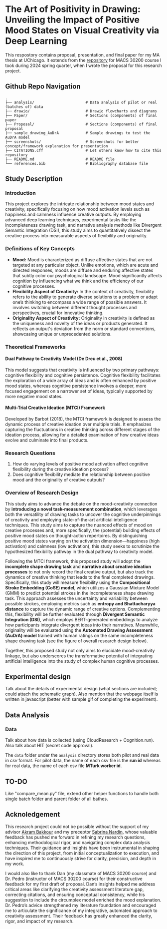 # The Art of Positivity in Drawing: Unveiling the Impact of Positive Mood States on Visual Creativity via Deep Learning

This respostory contains proposal, presentation, and final paper for my MA thesis at UChicago. It extends from the [repository](https://github.com/UC-MACS-30200/course-project-cty20010831) for MACS 30200 course I took during 2024 spring quarter, when I  wrote the proposal for this research project.

## Github Repo Navigation

    .
    ├── analysis/                       # Data analysis of pilot or real (batches of) data
    ├── drawio/                         # Drawio flowcharts and diagrams
    ├── Paper/                          # Sections (components) of final paper
    ├── Proposal/                       # Sections (components) of final proposal
    ├── sample_drawing_AuDrA            # Sample drawings to test the AuDrA model
    ├── screenshots/                    # Screenshots for better concept/framework explanation for presentation
    ├── CITATIONS.cff                   # Let others know how to cite this repository
    ├── README.md                       # README file
    └── references.bib                  # Bibliography database file

## Study Description
### Introduction
This project explores the intricate relationship between mood states and creativity, specifically focusing on how mood activation levels such as happiness and calmness influence creative outputs. By employing advanced deep learning techniques, experimental tasks like the incompleteness drawing task, and narrative analysis methods like Divergent Semantic Integration (DSI), this study aims to quantitatively dissect the creative process into measurable aspects of flexibility and originality.

### Definitions of Key Concepts
- **Mood:** Mood is characterized as diffuse affective states that are not targeted at any particular object. Unlike emotions, which are acute and directed responses, moods are diffuse
and enduring affective states that subtly color our psychological landscape. Mood significantly affects cognition by influencing what we think and the efficiency of our cognitive processes.
- **Flexibility Aspect of Creativity:** In the context of creativity, flexibility refers to the ability to generate diverse solutions to a problem or adapt one’s thinking to encompass a wide range of possible answers. It involves switching between different thought processes and perspectives, crucial for innovative thinking.
- **Originality Aspect of Creativity:** Originality in creativity is defined as the uniqueness and novelty of the ideas or products generated. It reflects an output's deviation from the norm or standard conventions, showcasing unique or unprecedented solutions.

### Theoretical Frameworks
#### Dual Pathway to Creativity Model (De Dreu et al., 2008)
This model suggests that creativity is influenced by two primary pathways: cognitive flexibility and cognitive persistence. Cognitive flexibility facilitates the exploration of a wide array of ideas and is often enhanced by positive mood states, whereas cognitive persistence involves a deeper, more focused engagement on a narrower set of ideas, typically supported by more negative mood states.

#### Multi-Trial Creative Ideation (MTCI) Framework
Developed by Barbot (2018), the MTCI framework is designed to assess the dynamic process of creative ideation over multiple trials. It emphasizes capturing the fluctuations in creative thinking across different stages of the ideation process, allowing for a detailed examination of how creative ideas evolve and culminate into final products.

### Research Questions
1. How do varying levels of positive mood activation affect cognitive flexibility during the creative ideation process?
2. Does cognitive flexibility mediate the relationship between positive mood and the originality of creative outputs?

### Overview of Research Design
This study aims to advance the debate on the mood-creativity connection by **introducing a novel task-measurement combination**, which leverages both the versatility of drawing tasks to uncover the cognitive underpinnings of creativity and employing state-of-the-art artificial intelligence techniques. This study aims to capture the nuanced effects of mood on creative processes and, more specifically, the (potential) building effects of positive mood states on thought-action repertoires. By distinguishing positive mood states varying on the activation dimension—happiness (high activation) and calmness (low activation), this study seeks to scrutinize the hypothesized flexibility pathway in the dual pathway to creativity model. 

Following the  MTCI framework, this proposed study will adopt the **incomplete shape drawing task** and **narrative about creative ideation processes** to not only record the final creative output, but also track the dynamics of creative thinking that leads to the final completed drawings. Specifically, this study will measure flexibility using the **Compositional Stroke Embedding (CoSE) model**, which utilizes a Gaussian Mixture Model (GMM) to predict potential strokes in the incompleteness shape drawing task. This approach assesses the uncertainty and variability between possible strokes, employing metrics such as **entropy and Bhattacharyya distance** to capture the dynamic range of creative options. Complementing this, flexibility will be further evaluated through **Divergent Semantic Integration (DSI)**, which employs BERT-generated embeddings to analyze how participants integrate divergent ideas into their narratives. Meanwhile, originality will be evaluated using the **Automated Drawing Assessment (AuDrA) model** trained with human ratings on the same incompleteness shape drawing task (see the figure of overall research design below). 

Together, this proposed study not only aims to elucidate mood-creativity linkage, but also underscores the transformative potential of integrating artificial intelligence into the study of complex human cognitive processes.

## Experimental design
Talk about the details of experimental design (what sections are included; could attach the schematic graph). Also mention that the webpage itself is written in javascript (better with sample gif of completing the experiment).

## Data Analysis 
### Data
Talk about how data is collected (using CloudResearch + Cognition.run). Also talk about HIT (secret code approval).

The `data` folder under the `analysis` directory stores both pilot and real data in *csv* format. For pilot data, the name of each csv file is the **run id** whereas for real data, the name of each csv file **MTurk worker id**. 

## TO-DO
Like "compare_mean.py" file, extend other helper functions to handle both single batch folder and parent folder of all bathes. 

## Acknoledgement
This research project could not be possible without the support of my advisor [Akram Bakkour](https://psychology.uchicago.edu/directory/Akram-Bakkour) and my preceptor [Sabrina Nardin](https://macss.uchicago.edu/directory/Sabrina-Nardin), whose valuable feedback has pushed me forward in refining my research questions, enhancing methodological rigor, and navigating complex data analysis techniques. Their guidance and insights have been instrumental in shaping the direction of this project, from initial conceptualization to execution, and have inspired me to continuously strive for clarity, precision, and depth in my work.

I would also like to thank Dan (my classmate of MACS 30200 course) and Dr. Pedro (instructor of MACS 30200 course) for their constructive feedback for my first draft of proposal. Dan’s insights helped me address critical areas like clarifying the creativity assessment literature gap, correcting citations, and ensuring conceptual consistency, while his suggestion to include the circumplex model enriched the mood explanation. Dr. Pedro’s advice strengthened my literature foundation and encouraged me to articulate the significance of my integrative, automated approach to creativity assessment. Their feedback has greatly enhanced the clarity, rigor, and impact of my research.

